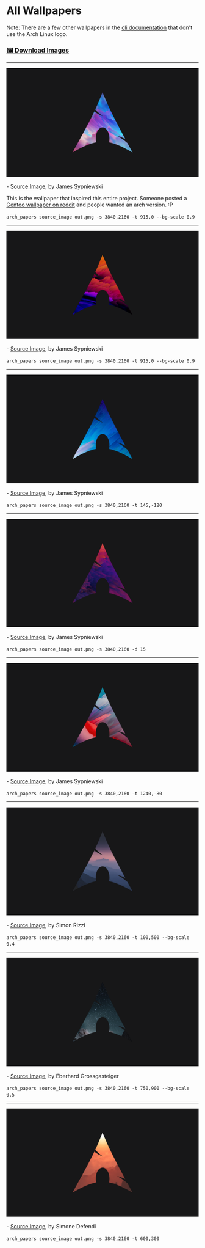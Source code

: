 # All Wallpapers

Note: There are a few other wallpapers in the [cli documentation](../CLI.md) that don't use the Arch Linux logo.

### [🖼 Download Images](https://connorcode.com/files/Photos/ArchPapers.zip)

---

![](1.png)

\- [Source Image](https://www.reddit.com/r/wallpaper/comments/m7x6a4/dreams_3440x1440), by James Sypniewski

This is the wallpaper that inspired this entire project.
Someone posted a [Gentoo wallpaper on reddit](https://www.reddit.com/r/linuxmasterrace/comments/mb466s/a_clean_gentoo_wallpaper) and people wanted an arch version. :P

`arch_papers source_image out.png -s 3840,2160 -t 915,0 --bg-scale 0.9`

---

![](2.png)

\- [Source Image](https://www.reddit.com/r/wallpapers/comments/ukl6t1/fission_a1_3840x2160), by James Sypniewski

`arch_papers source_image out.png -s 3840,2160 -t 915,0 --bg-scale 0.9`

---

![](3.png)

\- [Source Image](https://www.reddit.com/r/wallpaper/comments/rfl7vj/abstract_wave_3840x2160), by James Sypniewski

`arch_papers source_image out.png -s 3840,2160 -t 145,-120`

---

![](4.png)

\- [Source Image](https://www.reddit.com/r/WidescreenWallpaper/comments/bz6ym2/fire_3440x1440), by James Sypniewski

`arch_papers source_image out.png -s 3840,2160 -d 15`

---

![](5.png)

\- [Source Image](https://www.reddit.com/r/wallpapers/comments/tkhpx9/nautical_3840x2160), by James Sypniewski

`arch_papers source_image out.png -s 3840,2160 -t 1240,-80`

---

![](6.png)

\- [Source Image](https://www.pexels.com/photo/silhouette-of-mountains-during-dawn-1809644), by Simon Rizzi

`arch_papers source_image out.png -s 3840,2160 -t 100,500 --bg-scale 0.4`

---

![](7.png)

\- [Source Image](https://www.pexels.com/photo/scenic-view-of-rocky-mountain-during-evening-1624438), by Eberhard Grossgasteiger

`arch_papers source_image out.png -s 3840,2160 -t 750,900 --bg-scale 0.5`

---

![](8.png)

\- [Source Image](https://www.pexels.com/photo/silhouette-of-mountains-during-sunset-12762122), by Simone Defendi

`arch_papers source_image out.png -s 3840,2160 -t 600,300`
